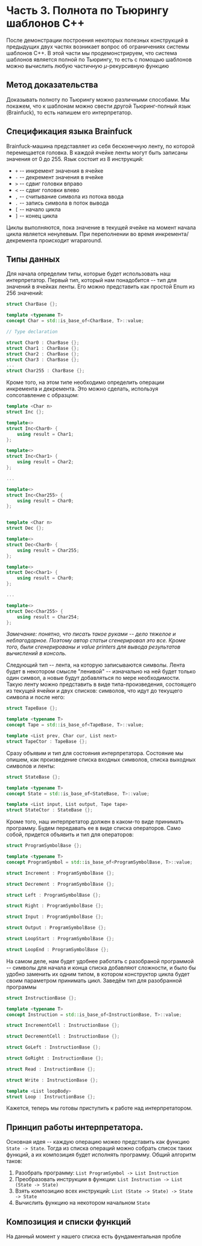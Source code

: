 # Часть 3. Полнота по Тьюрингу шаблонов C++ 
После демонстрации построения некоторых полезных конструкций в предыдущих двух частях возникает вопрос об ограничениях системы шаблонов C++. В этой части мы продемонстрируем, что система шаблонов является полной по Тьюрингу, то есть с помощью шаблонов можно вычислить любую частичную $\mu$-рекурсивную функцию

## Метод доказательства
Доказывать полноту по Тьюрингу можно различными способами. Мы покажем, что к шаблонам можно свести другой Тьюринг-полный язык (Brainfuck), то есть напишем его интерпретатор.

## Спецификация языка Brainfuck
Brainfuck-машина представляет из себя бесконечную ленту, по которой перемещается головка. В каждой ячейке ленты могут быть записаны значения от 0 до 255. Язык состоит из 8 инструкций:
- `+` -- инкремент значения в ячейке
- `-` -- декремент значения в ячейке
- `>` -- сдвиг головки вправо
- `<` -- сдвиг головки влево
- `,` -- считывание символа из потока ввода
- `.` -- запись символа в поток вывода
- `[` -- начало цикла
- `]` -- конец цикла

Циклы выполняются, пока значение в текущей ячейке на момент начала цикла является ненулевым. При переполнении во время инкремента/декремента происходит wraparound.

## Типы данных
Для начала определим типы, которые будет использовать наш интерпретатор. Первый тип, который нам понадобится -- тип для значений в ячейках ленты. Его можно представить как простой Enum из 256 значений:

```c++
struct CharBase {};

template <typename T>
concept Char = std::is_base_of<CharBase, T>::value;

// Type declaration

struct Char0 : CharBase {};
struct Char1 : CharBase {};
struct Char2 : CharBase {};
struct Char3 : CharBase {};
...
struct Char255 : CharBase {};
```

Кроме того, на этом типе необходимо определить операции инкремента и декремента. Это можно сделать, используя сопсотавление с образцом:

```c++
template <Char n>
struct Inc {};

template<>
struct Inc<Char0> {
    using result = Char1;
};

template<>
struct Inc<Char1> {
    using result = Char2;
};

...

template<>
struct Inc<Char255> {
    using result = Char0;
};


template <Char n>
struct Dec {};

template<>
struct Dec<Char0> {
    using result = Char255;
};

template<>
struct Dec<Char1> {
    using result = Char0;
};

...

template<>
struct Dec<Char255> {
    using result = Char254;
};
```

*Замечание: понятно, что писать такое руками -- дело тяжелое и неблагодарное. Поэтому автор статьи сгенерировал это все. Кроме того, были сгенерированы и value printers для вывода результатов вычислений в консоль.*

Следующий тип -- лента, на которую записываются символы. Лента будет в некотором смысле "ленивой" -- изначально на ней будет только один символ, а новые будут добавляться по мере необходимости. Такую ленту можно представить в виде типа-произведения, состоящего из текущей ячейки и двух списков: символов, что идут до текущего символа и после него:

```c++
struct TapeBase {};

template <typename T>
concept Tape = std::is_base_of<TapeBase, T>::value;

template <List prev, Char cur, List next>
struct TapeCtor : TapeBase {};
```

Сразу объявим и тип для состояния интерпретатора. Состояние мы опишем, как произведение списка входных символов, списка выходных символов и ленты:

```c++
struct StateBase {};

template <typename T> 
concept State = std::is_base_of<StateBase, T>::value;

template <List input, List output, Tape tape>
struct StateCtor : StateBase {};
```

Кроме того, наш интерпретатор должен в каком-то виде принимать программу. Будем передавать ее в виде списка операторов. Само собой, придется объявить и тип для операторов:

```c++
struct ProgramSymbolBase {};

template <typename T>
concept ProgramSymbol = std::is_base_of<ProgramSymbolBase, T>::value;

struct Increment : ProgramSymbolBase {};

struct Decrement : ProgramSymbolBase {};

struct Left : ProgramSymbolBase {};

struct Right : ProgramSymbolBase {};

struct Input : ProgramSymbolBase {};

struct Output : ProgramSymbolBase {};

struct LoopStart : ProgramSymbolBase {};

struct LoopEnd : ProgramSymbolBase {};
```

На самом деле, нам будет удобнее работать с разобраной программой -- символы для начала и конца списка добавляют сложности, и было бы удобно заменить их одним типом, в котором конструктор цикла будет своим параметром принимать цикл. Заведём тип для разобранной программы

```c++
struct InstructionBase {};

template <typename T>
concept Instruction = std::is_base_of<InstructionBase, T>::value;

struct IncrementCell : InstructionBase {};

struct DecrementCell : InstructionBase {};

struct GoLeft : InstructionBase {};

struct GoRight : InstructionBase {};

struct Read : InstructionBase {};

struct Write : InstructionBase {};

template <List loopBody>
struct Loop : InstructionBase {};
```

Кажется, теперь мы готовы приступить к работе над интерпретатором.

## Принцип работы интерпретатора.

Основная идея -- каждую операцию можео представить как функцию `State -> State`. Тогда из списка операций можно собрать список таких функций, а их композиция будет исполнять программу. Общий алгоритм таков:

1. Разобрать программу: `List ProgramSymbol -> List Instruction`
2. Преобразовать инструкции в функции: `List Instruction -> List (State -> State)`
3. Взять композицию всех инструкций: `List (State -> State) -> State -> State`
4. Вычислить функцию на некотором начальном `State`

## Композиция и списки функций

На данный момент у нашего списка есть фундаментальная пробле